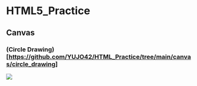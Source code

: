 # HTML5_Practice

## Canvas

### (Circle Drawing)[https://github.com/YUJO42/HTML_Practice/tree/main/canvas/circle_drawing]
![](https://github.com/YUJO42/HTML_Practice/blob/main/canvas/img/Circle_Drawing.png?raw=true)
